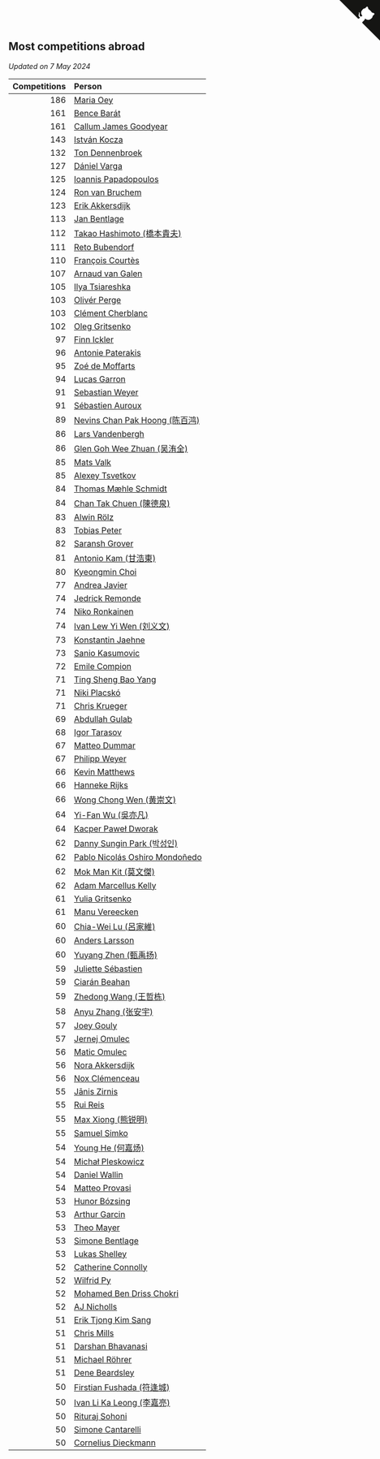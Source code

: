 ## Most competitions abroad

*Updated on  7 May 2024*

| Competitions | Person |
| ---: | :--- |
| 186 | [Maria Oey](https://www.worldcubeassociation.org/persons/2007OEYM01) |
| 161 | [Bence Barát](https://www.worldcubeassociation.org/persons/2008BARA01) |
| 161 | [Callum James Goodyear](https://www.worldcubeassociation.org/persons/2012GOOD02) |
| 143 | [István Kocza](https://www.worldcubeassociation.org/persons/2005KOCZ01) |
| 132 | [Ton Dennenbroek](https://www.worldcubeassociation.org/persons/2003DENN01) |
| 127 | [Dániel Varga](https://www.worldcubeassociation.org/persons/2008VARG01) |
| 125 | [Ioannis Papadopoulos](https://www.worldcubeassociation.org/persons/2013PAPA01) |
| 124 | [Ron van Bruchem](https://www.worldcubeassociation.org/persons/2003BRUC01) |
| 123 | [Erik Akkersdijk](https://www.worldcubeassociation.org/persons/2005AKKE01) |
| 113 | [Jan Bentlage](https://www.worldcubeassociation.org/persons/2010BENT01) |
| 112 | [Takao Hashimoto (橋本貴夫)](https://www.worldcubeassociation.org/persons/2007HASH01) |
| 111 | [Reto Bubendorf](https://www.worldcubeassociation.org/persons/2012BUBE01) |
| 110 | [François Courtès](https://www.worldcubeassociation.org/persons/2008COUR01) |
| 107 | [Arnaud van Galen](https://www.worldcubeassociation.org/persons/2006GALE01) |
| 105 | [Ilya Tsiareshka](https://www.worldcubeassociation.org/persons/2012TERE01) |
| 103 | [Olivér Perge](https://www.worldcubeassociation.org/persons/2007PERG01) |
| 103 | [Clément Cherblanc](https://www.worldcubeassociation.org/persons/2014CHER05) |
| 102 | [Oleg Gritsenko](https://www.worldcubeassociation.org/persons/2011GRIT01) |
| 97 | [Finn Ickler](https://www.worldcubeassociation.org/persons/2012ICKL01) |
| 96 | [Antonie Paterakis](https://www.worldcubeassociation.org/persons/2012PATE01) |
| 95 | [Zoé de Moffarts](https://www.worldcubeassociation.org/persons/2010MOFF02) |
| 94 | [Lucas Garron](https://www.worldcubeassociation.org/persons/2006GARR01) |
| 91 | [Sebastian Weyer](https://www.worldcubeassociation.org/persons/2010WEYE02) |
| 91 | [Sébastien Auroux](https://www.worldcubeassociation.org/persons/2008AURO01) |
| 89 | [Nevins Chan Pak Hoong (陈百鸿)](https://www.worldcubeassociation.org/persons/2010CHAN20) |
| 86 | [Lars Vandenbergh](https://www.worldcubeassociation.org/persons/2003VAND01) |
| 86 | [Glen Goh Wee Zhuan (吴洧全)](https://www.worldcubeassociation.org/persons/2015ZHUA01) |
| 85 | [Mats Valk](https://www.worldcubeassociation.org/persons/2007VALK01) |
| 85 | [Alexey Tsvetkov](https://www.worldcubeassociation.org/persons/2017TSVE02) |
| 84 | [Thomas Mæhle Schmidt](https://www.worldcubeassociation.org/persons/2013SCHM02) |
| 84 | [Chan Tak Chuen (陳德泉)](https://www.worldcubeassociation.org/persons/2007CHUE01) |
| 83 | [Alwin Rölz](https://www.worldcubeassociation.org/persons/2016ROLZ01) |
| 83 | [Tobias Peter](https://www.worldcubeassociation.org/persons/2014PETE03) |
| 82 | [Saransh Grover](https://www.worldcubeassociation.org/persons/2014GROV01) |
| 81 | [Antonio Kam (甘浩東)](https://www.worldcubeassociation.org/persons/2017TUNG13) |
| 80 | [Kyeongmin Choi](https://www.worldcubeassociation.org/persons/2017CHOI07) |
| 77 | [Andrea Javier](https://www.worldcubeassociation.org/persons/2010JAVI01) |
| 74 | [Jedrick Remonde](https://www.worldcubeassociation.org/persons/2008REMO01) |
| 74 | [Niko Ronkainen](https://www.worldcubeassociation.org/persons/2010RONK01) |
| 74 | [Ivan Lew Yi Wen (刘义文)](https://www.worldcubeassociation.org/persons/2012WENI01) |
| 73 | [Konstantin Jaehne](https://www.worldcubeassociation.org/persons/2015JAEH01) |
| 73 | [Sanio Kasumovic](https://www.worldcubeassociation.org/persons/2009KASU01) |
| 72 | [Emile Compion](https://www.worldcubeassociation.org/persons/2007COMP01) |
| 71 | [Ting Sheng Bao Yang](https://www.worldcubeassociation.org/persons/2008BAOY01) |
| 71 | [Niki Placskó](https://www.worldcubeassociation.org/persons/2008PLAC01) |
| 71 | [Chris Krueger](https://www.worldcubeassociation.org/persons/2006KRUE01) |
| 69 | [Abdullah Gulab](https://www.worldcubeassociation.org/persons/2014GULA02) |
| 68 | [Igor Tarasov](https://www.worldcubeassociation.org/persons/2016TARA04) |
| 67 | [Matteo Dummar](https://www.worldcubeassociation.org/persons/2017DUMM01) |
| 67 | [Philipp Weyer](https://www.worldcubeassociation.org/persons/2010WEYE01) |
| 66 | [Kevin Matthews](https://www.worldcubeassociation.org/persons/2010MATT02) |
| 66 | [Hanneke Rijks](https://www.worldcubeassociation.org/persons/2008RIJK01) |
| 66 | [Wong Chong Wen (黄崇文)](https://www.worldcubeassociation.org/persons/2014WENW01) |
| 64 | [Yi-Fan Wu (吳亦凡)](https://www.worldcubeassociation.org/persons/2010WUIF01) |
| 64 | [Kacper Paweł Dworak](https://www.worldcubeassociation.org/persons/2020DWOR01) |
| 62 | [Danny Sungin Park (박성인)](https://www.worldcubeassociation.org/persons/2015PARK13) |
| 62 | [Pablo Nicolás Oshiro Mondoñedo](https://www.worldcubeassociation.org/persons/2010MOND01) |
| 62 | [Mok Man Kit (莫文傑)](https://www.worldcubeassociation.org/persons/2009KITM01) |
| 62 | [Adam Marcellus Kelly](https://www.worldcubeassociation.org/persons/2016KELL10) |
| 61 | [Yulia Gritsenko](https://www.worldcubeassociation.org/persons/2012SIDO01) |
| 61 | [Manu Vereecken](https://www.worldcubeassociation.org/persons/2010VERE01) |
| 60 | [Chia-Wei Lu (呂家維)](https://www.worldcubeassociation.org/persons/2007LUCH01) |
| 60 | [Anders Larsson](https://www.worldcubeassociation.org/persons/2003LARS01) |
| 60 | [Yuyang Zhen (甄禹扬)](https://www.worldcubeassociation.org/persons/2013ZHEN11) |
| 59 | [Juliette Sébastien](https://www.worldcubeassociation.org/persons/2014SEBA01) |
| 59 | [Ciarán Beahan](https://www.worldcubeassociation.org/persons/2012BEAH01) |
| 59 | [Zhedong Wang (王哲栋)](https://www.worldcubeassociation.org/persons/2015WANG83) |
| 58 | [Anyu Zhang (张安宇)](https://www.worldcubeassociation.org/persons/2012ZHAN08) |
| 57 | [Joey Gouly](https://www.worldcubeassociation.org/persons/2007GOUL01) |
| 57 | [Jernej Omulec](https://www.worldcubeassociation.org/persons/2010OMUL01) |
| 56 | [Matic Omulec](https://www.worldcubeassociation.org/persons/2010OMUL02) |
| 56 | [Nora Akkersdijk](https://www.worldcubeassociation.org/persons/2009CHRI03) |
| 56 | [Nox Clémenceau](https://www.worldcubeassociation.org/persons/2015CLEM03) |
| 55 | [Jānis Zirnis](https://www.worldcubeassociation.org/persons/2013ZIRN01) |
| 55 | [Rui Reis](https://www.worldcubeassociation.org/persons/2015REIS02) |
| 55 | [Max Xiong (熊锐明)](https://www.worldcubeassociation.org/persons/2015XION03) |
| 55 | [Samuel Simko](https://www.worldcubeassociation.org/persons/2016SIMK01) |
| 54 | [Young He (何嘉炀)](https://www.worldcubeassociation.org/persons/2014HEYO01) |
| 54 | [Michał Pleskowicz](https://www.worldcubeassociation.org/persons/2009PLES01) |
| 54 | [Daniel Wallin](https://www.worldcubeassociation.org/persons/2013WALL03) |
| 54 | [Matteo Provasi](https://www.worldcubeassociation.org/persons/2009PROV01) |
| 53 | [Hunor Bózsing](https://www.worldcubeassociation.org/persons/2009BOZS01) |
| 53 | [Arthur Garcin](https://www.worldcubeassociation.org/persons/2014GARC27) |
| 53 | [Theo Mayer](https://www.worldcubeassociation.org/persons/2012MAYE01) |
| 53 | [Simone Bentlage](https://www.worldcubeassociation.org/persons/2014OHLE01) |
| 53 | [Lukas Shelley](https://www.worldcubeassociation.org/persons/2016SHEL03) |
| 52 | [Catherine Connolly](https://www.worldcubeassociation.org/persons/2017CONN04) |
| 52 | [Wilfrid Py](https://www.worldcubeassociation.org/persons/2016PYWI01) |
| 52 | [Mohamed Ben Driss Chokri](https://www.worldcubeassociation.org/persons/2015CHOK01) |
| 52 | [AJ Nicholls](https://www.worldcubeassociation.org/persons/2015NICH04) |
| 51 | [Erik Tjong Kim Sang](https://www.worldcubeassociation.org/persons/2018SANG01) |
| 51 | [Chris Mills](https://www.worldcubeassociation.org/persons/2014MILL04) |
| 51 | [Darshan Bhavanasi](https://www.worldcubeassociation.org/persons/2022BHAV01) |
| 51 | [Michael Röhrer](https://www.worldcubeassociation.org/persons/2009ROHR01) |
| 51 | [Dene Beardsley](https://www.worldcubeassociation.org/persons/2009BEAR01) |
| 50 | [Firstian Fushada (符逢城)](https://www.worldcubeassociation.org/persons/2015FUSH01) |
| 50 | [Ivan Li Ka Leong (李嘉亮)](https://www.worldcubeassociation.org/persons/2015LEON02) |
| 50 | [Rituraj Sohoni](https://www.worldcubeassociation.org/persons/2012SOHO01) |
| 50 | [Simone Cantarelli](https://www.worldcubeassociation.org/persons/2012CANT02) |
| 50 | [Cornelius Dieckmann](https://www.worldcubeassociation.org/persons/2009DIEC01) |


<a href="https://github.com/jonatanklosko/wca_statistics" class="github-corner" aria-label="View source on Github"><svg width="80" height="80" viewBox="0 0 250 250" style="fill:#151513; color:#fff; position: absolute; top: 0; border: 0; right: 0;" aria-hidden="true"><path d="M0,0 L115,115 L130,115 L142,142 L250,250 L250,0 Z"></path><path d="M128.3,109.0 C113.8,99.7 119.0,89.6 119.0,89.6 C122.0,82.7 120.5,78.6 120.5,78.6 C119.2,72.0 123.4,76.3 123.4,76.3 C127.3,80.9 125.5,87.3 125.5,87.3 C122.9,97.6 130.6,101.9 134.4,103.2" fill="currentColor" style="transform-origin: 130px 106px;" class="octo-arm"></path><path d="M115.0,115.0 C114.9,115.1 118.7,116.5 119.8,115.4 L133.7,101.6 C136.9,99.2 139.9,98.4 142.2,98.6 C133.8,88.0 127.5,74.4 143.8,58.0 C148.5,53.4 154.0,51.2 159.7,51.0 C160.3,49.4 163.2,43.6 171.4,40.1 C171.4,40.1 176.1,42.5 178.8,56.2 C183.1,58.6 187.2,61.8 190.9,65.4 C194.5,69.0 197.7,73.2 200.1,77.6 C213.8,80.2 216.3,84.9 216.3,84.9 C212.7,93.1 206.9,96.0 205.4,96.6 C205.1,102.4 203.0,107.8 198.3,112.5 C181.9,128.9 168.3,122.5 157.7,114.1 C157.9,116.9 156.7,120.9 152.7,124.9 L141.0,136.5 C139.8,137.7 141.6,141.9 141.8,141.8 Z" fill="currentColor" class="octo-body"></path></svg></a><style>.github-corner:hover .octo-arm{animation:octocat-wave 560ms ease-in-out}@keyframes octocat-wave{0%,100%{transform:rotate(0)}20%,60%{transform:rotate(-25deg)}40%,80%{transform:rotate(10deg)}}@media (max-width:500px){.github-corner:hover .octo-arm{animation:none}.github-corner .octo-arm{animation:octocat-wave 560ms ease-in-out}}</style>
